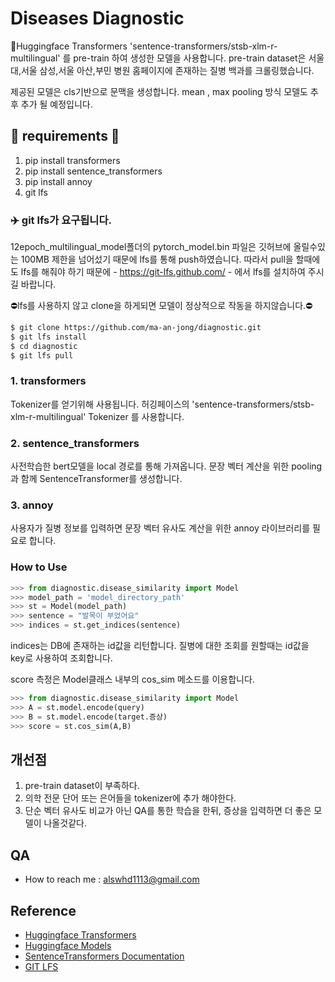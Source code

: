 # Diseases Diagnostic 

🤗Huggingface Transformers 'sentence-transformers/stsb-xlm-r-multilingual' 를 pre-train 하여 생성한 모델을 사용합니다.
pre-train dataset은 서울대,서울 삼성,서울 아산,부민 병원 홈페이지에 존재하는 질병 백과를 크롤링했습니다.

제공된 모델은 cls기반으로 문맥을 생성합니다.
mean , max pooling 방식 모델도 추후 추가 될 예정입니다.

## 🚨 requirements 🚨
1. pip install transformers
2. pip install sentence_transformers
3. pip install annoy
4. git lfs

### ✈️ git lfs가 요구됩니다.
 12epoch_multilingual_model폴더의 pytorch_model.bin 파일은 깃허브에 올릴수있는 100MB 제한을 넘어섰기 때문에 lfs를 통해 push하였습니다.
 따라서 pull을 할때에도 lfs를 해줘야 하기 때문에 - https://git-lfs.github.com/ - 에서 lfs를 설치하여 주시길 바랍니다.
 
 ⛔lfs를 사용하지 않고 clone을 하게되면 모델이 정상적으로 작동을 하지않습니다.⛔
 
 ```bash
$ git clone https://github.com/ma-an-jong/diagnostic.git
$ git lfs install
$ cd diagnostic
$ git lfs pull
```

### 1. transformers
 Tokenizer를 얻기위해 사용됩니다.  허깅페이스의 'sentence-transformers/stsb-xlm-r-multilingual' Tokenizer 를 사용합니다.

### 2. sentence_transformers
 사전학습한 bert모델을 local 경로를 통해 가져옵니다. 문장 벡터 계산을 위한 pooling과 함께 SentenceTransformer를 생성합니다.

### 3. annoy
 사용자가 질병 정보를 입력하면 문장 벡터 유사도 계산을 위한 annoy 라이브러리를 필요로 합니다.

### How to Use

```python
>>> from diagnostic.disease_similarity import Model
>>> model_path = 'model_directory_path'
>>> st = Model(model_path)
>>> sentence = "발목이 부었어요"
>>> indices = st.get_indices(sentence)
```
indices는 DB에 존재하는 id값을 리턴합니다. 질병에 대한 조회를 원할때는 id값을 key로 사용하여 조회합니다.

score 측정은 Model클래스 내부의 cos_sim 메소드를 이용합니다.

```python
>>> from diagnostic.disease_similarity import Model
>>> A = st.model.encode(query)
>>> B = st.model.encode(target.증상)
>>> score = st.cos_sim(A,B)
```

## 개선점
 1. pre-train dataset이 부족하다.
 2. 의학 전문 단어 또는 은어들을 tokenizer에 추가 해야한다.
 3. 단순 벡터 유사도 비교가 아닌 QA를 통한 학습을 한뒤, 증상을 입력하면 더 좋은 모델이 나올것같다.

## QA
 - How to reach me : alswhd1113@gmail.com

## Reference
- [Huggingface Transformers](https://github.com/huggingface/transformers)
- [Huggingface Models](https://huggingface.co/sentence-transformers/stsb-xlm-r-multilingual)
- [SentenceTransformers Documentation](https://www.sbert.net/)
- [GIT LFS](https://newsight.tistory.com/330)
